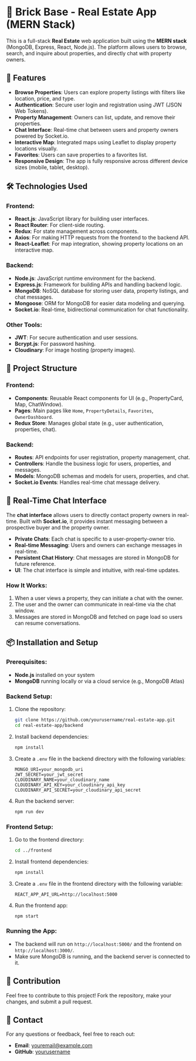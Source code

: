 # 🏡 Brick Base - Real Estate App (MERN Stack)

This is a full-stack **Real Estate** web application built using the **MERN stack** (MongoDB, Express, React, Node.js). The platform allows users to browse, search, and inquire about properties, and directly chat with property owners. 

## 🚀 Features

- **Browse Properties**: Users can explore property listings with filters like location, price, and type.
- **Authentication**: Secure user login and registration using JWT (JSON Web Tokens).
- **Property Management**: Owners can list, update, and remove their properties.
- **Chat Interface**: Real-time chat between users and property owners powered by Socket.io.
- **Interactive Map**: Integrated maps using Leaflet to display property locations visually.
- **Favorites**: Users can save properties to a favorites list.
- **Responsive Design**: The app is fully responsive across different device sizes (mobile, tablet, desktop).

## 🛠️ Technologies Used

### Frontend:
- **React.js**: JavaScript library for building user interfaces.
- **React Router**: For client-side routing.
- **Redux**: For state management across components.
- **Axios**: For making HTTP requests from the frontend to the backend API.
- **React-Leaflet**: For map integration, showing property locations on an interactive map.
  
### Backend:
- **Node.js**: JavaScript runtime environment for the backend.
- **Express.js**: Framework for building APIs and handling backend logic.
- **MongoDB**: NoSQL database for storing user data, property listings, and chat messages.
- **Mongoose**: ORM for MongoDB for easier data modeling and querying.
- **Socket.io**: Real-time, bidirectional communication for chat functionality.
  
### Other Tools:
- **JWT**: For secure authentication and user sessions.
- **Bcrypt.js**: For password hashing.
- **Cloudinary**: For image hosting (property images).
  
## 📄 Project Structure

### Frontend:
- **Components**: Reusable React components for UI (e.g., PropertyCard, Map, ChatWindow).
- **Pages**: Main pages like `Home`, `PropertyDetails`, `Favorites`, `OwnerDashboard`.
- **Redux Store**: Manages global state (e.g., user authentication, properties, chat).

### Backend:
- **Routes**: API endpoints for user registration, property management, chat.
- **Controllers**: Handle the business logic for users, properties, and messages.
- **Models**: MongoDB schemas and models for users, properties, and chat.
- **Socket.io Events**: Handles real-time chat message delivery.

## 💬 Real-Time Chat Interface

The **chat interface** allows users to directly contact property owners in real-time. Built with **Socket.io**, it provides instant messaging between a prospective buyer and the property owner.

- **Private Chats**: Each chat is specific to a user-property-owner trio.
- **Real-time Messaging**: Users and owners can exchange messages in real-time.
- **Persistent Chat History**: Chat messages are stored in MongoDB for future reference.
- **UI**: The chat interface is simple and intuitive, with real-time updates.

### How It Works:
1. When a user views a property, they can initiate a chat with the owner.
2. The user and the owner can communicate in real-time via the chat window.
3. Messages are stored in MongoDB and fetched on page load so users can resume conversations.

## 📦 Installation and Setup

### Prerequisites:
- **Node.js** installed on your system
- **MongoDB** running locally or via a cloud service (e.g., MongoDB Atlas)

### Backend Setup:

1. Clone the repository:
    ```bash
    git clone https://github.com/yourusername/real-estate-app.git
    cd real-estate-app/backend
    ```

2. Install backend dependencies:
    ```bash
    npm install
    ```

3. Create a `.env` file in the backend directory with the following variables:
    ```env
    MONGO_URI=your_mongodb_uri
    JWT_SECRET=your_jwt_secret
    CLOUDINARY_NAME=your_cloudinary_name
    CLOUDINARY_API_KEY=your_cloudinary_api_key
    CLOUDINARY_API_SECRET=your_cloudinary_api_secret
    ```

4. Run the backend server:
    ```bash
    npm run dev
    ```

### Frontend Setup:

1. Go to the frontend directory:
    ```bash
    cd ../frontend
    ```

2. Install frontend dependencies:
    ```bash
    npm install
    ```

3. Create a `.env` file in the frontend directory with the following variable:
    ```env
    REACT_APP_API_URL=http://localhost:5000
    ```

4. Run the frontend app:
    ```bash
    npm start
    ```

### Running the App:

- The backend will run on `http://localhost:5000/` and the frontend on `http://localhost:3000/`.
- Make sure MongoDB is running, and the backend server is connected to it.

## 🤝 Contribution

Feel free to contribute to this project! Fork the repository, make your changes, and submit a pull request.

## 📧 Contact

For any questions or feedback, feel free to reach out:
- **Email**: youremail@example.com
- **GitHub**: [yourusername](https://github.com/yourusername)
